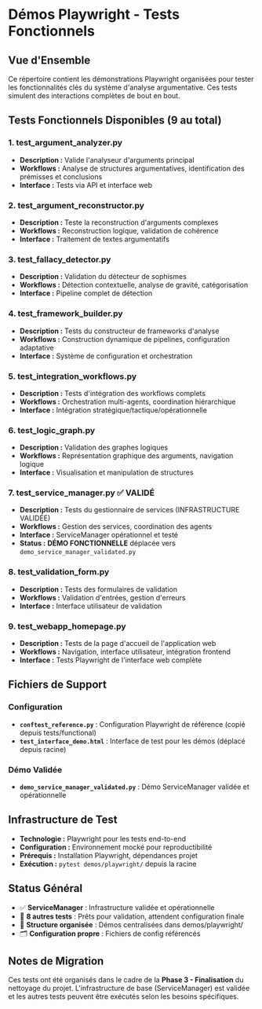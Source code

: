 # Démos Playwright - Tests Fonctionnels

## Vue d'Ensemble

Ce répertoire contient les démonstrations Playwright organisées pour tester les fonctionnalités clés du système d'analyse argumentative. Ces tests simulent des interactions complètes de bout en bout.

## Tests Fonctionnels Disponibles (9 au total)

### 1. **test_argument_analyzer.py**
- **Description :** Valide l'analyseur d'arguments principal
- **Workflows :** Analyse de structures argumentatives, identification des prémisses et conclusions
- **Interface :** Tests via API et interface web

### 2. **test_argument_reconstructor.py** 
- **Description :** Teste la reconstruction d'arguments complexes
- **Workflows :** Reconstruction logique, validation de cohérence
- **Interface :** Traitement de textes argumentatifs

### 3. **test_fallacy_detector.py**
- **Description :** Validation du détecteur de sophismes
- **Workflows :** Détection contextuelle, analyse de gravité, catégorisation
- **Interface :** Pipeline complet de détection

### 4. **test_framework_builder.py**
- **Description :** Tests du constructeur de frameworks d'analyse  
- **Workflows :** Construction dynamique de pipelines, configuration adaptative
- **Interface :** Système de configuration et orchestration

### 5. **test_integration_workflows.py**
- **Description :** Tests d'intégration des workflows complets
- **Workflows :** Orchestration multi-agents, coordination hiérarchique
- **Interface :** Intégration stratégique/tactique/opérationnelle

### 6. **test_logic_graph.py**
- **Description :** Validation des graphes logiques
- **Workflows :** Représentation graphique des arguments, navigation logique
- **Interface :** Visualisation et manipulation de structures

### 7. **test_service_manager.py** ✅ VALIDÉ
- **Description :** Tests du gestionnaire de services (INFRASTRUCTURE VALIDÉE)
- **Workflows :** Gestion des services, coordination des agents
- **Interface :** ServiceManager opérationnel et testé
- **Status :** **DÉMO FONCTIONNELLE** déplacée vers `demo_service_manager_validated.py`

### 8. **test_validation_form.py**
- **Description :** Tests des formulaires de validation
- **Workflows :** Validation d'entrées, gestion d'erreurs
- **Interface :** Interface utilisateur de validation

### 9. **test_webapp_homepage.py**
- **Description :** Tests de la page d'accueil de l'application web
- **Workflows :** Navigation, interface utilisateur, intégration frontend
- **Interface :** Tests Playwright de l'interface web complète

## Fichiers de Support

### Configuration
- **`conftest_reference.py`** : Configuration Playwright de référence (copié depuis tests/functional)
- **`test_interface_demo.html`** : Interface de test pour les démos (déplacé depuis racine)

### Démo Validée
- **`demo_service_manager_validated.py`** : Démo ServiceManager validée et opérationnelle

## Infrastructure de Test

- **Technologie :** Playwright pour les tests end-to-end
- **Configuration :** Environnement mocké pour reproductibilité  
- **Prérequis :** Installation Playwright, dépendances projet
- **Exécution :** `pytest demos/playwright/` depuis la racine

## Status Général

- ✅ **ServiceManager** : Infrastructure validée et opérationnelle
- 🔄 **8 autres tests** : Prêts pour validation, attendent configuration finale
- 📁 **Structure organisée** : Démos centralisées dans demos/playwright/
- 🗂️ **Configuration propre** : Fichiers de config référencés

## Notes de Migration

Ces tests ont été organisés dans le cadre de la **Phase 3 - Finalisation** du nettoyage du projet. L'infrastructure de base (ServiceManager) est validée et les autres tests peuvent être exécutés selon les besoins spécifiques.